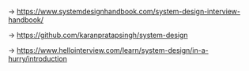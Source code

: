 -> https://www.systemdesignhandbook.com/system-design-interview-handbook/

-> https://github.com/karanpratapsingh/system-design

-> https://www.hellointerview.com/learn/system-design/in-a-hurry/introduction
